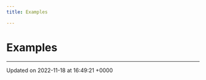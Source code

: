 ```yaml
---
title: Examples

---
```


# Examples







-------------------------------

Updated on 2022-11-18 at 16:49:21 +0000
